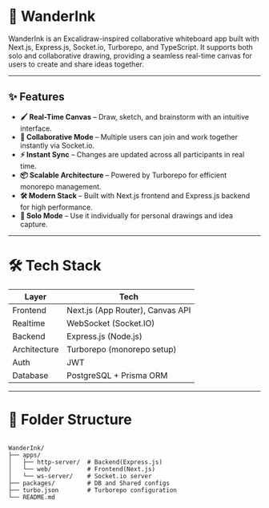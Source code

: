 # 🎨 WanderInk

WanderInk is an Excalidraw-inspired collaborative whiteboard app built with Next.js, Express.js, Socket.io, Turborepo, and TypeScript. It supports both solo and collaborative drawing, providing a seamless real-time canvas for users to create and share ideas together.


---

## ✨ Features

- **🖌️ Real-Time Canvas** – Draw, sketch, and brainstorm with an intuitive interface.
- **🤝 Collaborative Mode** – Multiple users can join and work together instantly via Socket.io.
- **⚡ Instant Sync** – Changes are updated across all participants in real time.
- **📦 Scalable Architecture** – Powered by Turborepo for efficient monorepo management.
- **🛠️ Modern Stack** – Built with Next.js frontend and Express.js backend for high performance.
- **👤 Solo Mode** – Use it individually for personal drawings and idea capture.


---


# 🛠️ Tech Stack

| Layer         | Tech                                    |
|---------------|-----------------------------------------|
| Frontend      | Next.js (App Router), Canvas API        |
| Realtime      | WebSocket (Socket.IO)                   |
| Backend       | Express.js (Node.js)                    |
| Architecture  | Turborepo (monorepo setup)              |
| Auth          | JWT                                     |
| Database      | PostgreSQL + Prisma ORM                 |


---


# 📂 Folder Structure
```

WanderInk/
├── apps/
│   ├── http-server/  # Backend(Express.js)
│   └── web/          # Frontend(Next.js)
│   └── ws-server/    # Socket.io server
├── packages/         # DB and Shared configs
├── turbo.json        # Turborepo configuration
└── README.md
```